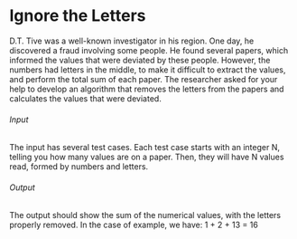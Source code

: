 
# Ignore the Letters

D.T. Tive was a well-known investigator in his region. One day, he discovered a fraud involving some people. He found several papers, which informed the values that were deviated by these people. However, the numbers had letters in the middle, to make it difficult to extract the values, and perform the total sum of each paper. The researcher asked for your help to develop an algorithm that removes the letters from the papers and calculates the values that were deviated.  

###### Input

The input has several test cases. Each test case starts with an integer N, telling you how many values are on a paper. Then, they will have N values read, formed by numbers and letters.  

###### Output

The output should show the sum of the numerical values, with the letters properly removed. In the case of example, we have: 1 + 2 + 13 = 16  
